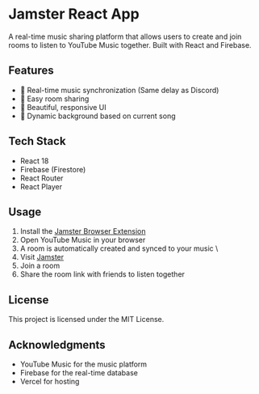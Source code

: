 # Jamster React App

A real-time music sharing platform that allows users to create and join rooms to listen to YouTube Music together. Built with React and Firebase.

## Features

- 🎵 Real-time music synchronization (Same delay as Discord)
- 🔗 Easy room sharing
- 🎨 Beautiful, responsive UI
- 🎨 Dynamic background based on current song

## Tech Stack

- React 18
- Firebase (Firestore)
- React Router
- React Player

## Usage

1. Install the [Jamster Browser Extension](#)
2. Open YouTube Music in your browser
3. A room is automatically created and synced to your music
\
1. Visit [Jamster](https://jamster.vercel.app)
2. Join a room
3. Share the room link with friends to listen together

## License

This project is licensed under the MIT License.

## Acknowledgments

- YouTube Music for the music platform
- Firebase for the real-time database
- Vercel for hosting
